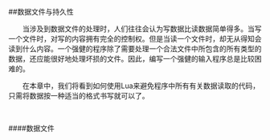 ##数据文件与持久性

&emsp;&emsp;当涉及到数据文件的处理时，人们往往会认为写数据比读数据简单得多。当写一个文件时，对写的内容拥有完全的控制权。但是当读一个文件时，却无从得知会读到什么内容。一个强健的程序除了需要处理一个合法文件中所包含的所有类型的数据，还应能很好地处理坏损的文件。因此，编写一个强健的输入程序总是比较困难的。

&emsp;&emsp;在本章中，我们将看到如何使用Lua来避免程序中所有有关数据读取的代码，只需将数据按一种适当的格式书写就可以了。

&emsp;&emsp;

####数据文件

